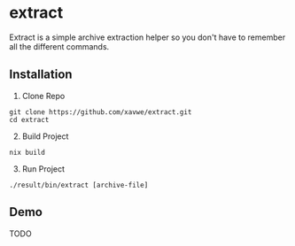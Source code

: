 # extract

Extract is a simple archive extraction helper so you don't have to remember all the different commands.

## Installation

1. Clone Repo
```
git clone https://github.com/xavwe/extract.git
cd extract
```

2. Build Project
```
nix build
```

3. Run Project
```
./result/bin/extract [archive-file]
```

## Demo
TODO
